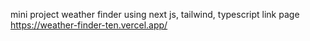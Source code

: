 mini project weather finder
using next js, tailwind, typescript 
link page 
https://weather-finder-ten.vercel.app/
